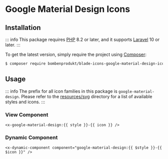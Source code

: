 # Google Material Design Icons

## Installation

::: info
This package requires [PHP](https://www.php.net/) 8.2 or later, and it supports [Laravel](https://laravel.com/) 10 or later.
:::

To get the latest version, simply require the project using [Composer](https://getcomposer.org/):

```bash
$ composer require bombenprodukt/blade-icons-google-material-design-icons
```

## Usage

::: info
The prefix for all icon families in this package is `google-material-design`. Please refer to the [resources/svg](https://github.com/faustbrian/blade-icons-google-material-design-icons/tree/main/resources/svg) directory for a list of available styles and icons.
:::

### View Component

```blade
<x-google-material-design:{{ style }}-{{ icon }} />
```

### Dynamic Component

```blade
<x-dynamic-component component="google-material-design:{{ $style }}-{{ $icon }}" />
```
